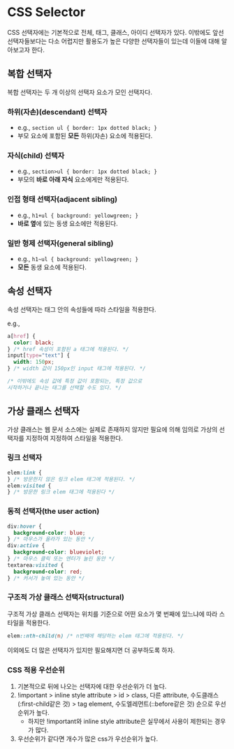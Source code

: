 # CSS Selector

CSS 선택자에는 기본적으로 전체, 태그, 클래스, 아이디 선택자가 있다. 이밖에도 앞선 선택자들보다는 다소 어렵지만 활용도가 높은 다양한 선택자들이 있는데 이들에 대해 알아보고자 한다.

## 복합 선택자

복합 선택자는 두 개 이상의 선택자 요소가 모인 선택자다.

### 하위(자손)(descendant) 선택자

- e.g., `section ul { border: 1px dotted black; }`
- 부모 요소에 포함된 **모든** 하위(자손) 요소에 적용된다.

### 자식(child) 선택자

- e.g., `section>ul { border: 1px dotted black; }`
- 부모의 **바로 아래 자식** 요소에게만 적용된다.

### 인접 형태 선택자(adjacent sibling)

- e.g., `h1+ul { background: yellowgreen; }`
- **바로 옆**에 있는 동생 요소에만 적용된다.

### 일반 형제 선택자(general sibling)

- e.g., `h1~ul { background: yellowgreen; }`
- **모든** 동생 요소에 적용된다.

## 속성 선택자

속성 선택자는 태그 안의 속성들에 따라 스타일을 적용한다.

e.g.,

```css
a[href] {
  color: black;
} /* href 속성이 포함된 a 태그에 적용된다. */
input[type="text"] {
  width: 150px;
} /* width 값이 150px인 input 태그에 적용된다. */

/* 이밖에도 속성 값에 특정 값이 포함되는, 특정 값으로 
시작하거나 끝나는 태그를 선택할 수도 있다. */
```

## 가상 클래스 선택자

가상 클래스는 웹 문서 소스에는 실제로 존재하지 않지만 필요에 의해 임의로 가상의 선택자를 지정하여 지정하여 스타일을 적용한다.

### 링크 선택자

```css
elem:link {
} /* 방문한지 않은 링크 elem 태그에 적용된다. */
elem:visited {
} /* 방문한 링크 elem 태그에 적용된다 */
```

### 동적 선택자(the user action)

```css
div:hover {
  background-color: blue;
} /* 마우스가 올라가 있는 동안 */
div:active {
  background-color: blueviolet;
} /* 마우스 클릭 또는 엔터가 눌린 동안 */
textarea:visited {
  background-color: red;
} /* 커서가 놓여 있는 동안 */
```

### 구조적 가상 클래스 선택자(structural)

구조적 가상 클래스 선택자는 위치를 기준으로 어떤 요소가 몇 번째에 있느냐에 따라 스타일을 적용한다.

```css
elem::nth-child(n) /* n번째에 해당하는 elem 태그에 적용된다. */
```

이외에도 더 많은 선택자가 있지만 필요해지면 더 공부하도록 하자.

### CSS 적용 우선순위

1. 기본적으로 뒤에 나오는 선택자에 대한 우선순위가 더 높다.
2. !important > inline style attribute > id > class, 다른 attribute, 수도클래스(:first-child같은 것) > tag element, 수도엘레먼트(::before같은 것) 순으로 우선순위가 높다.
   - 하지만 !important와 inline style attribute은 실무에서 사용이 제한되는 경우가 많다.
3. 우선순위가 같다면 개수가 많은 css가 우선순위가 높다.
